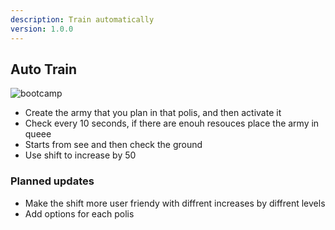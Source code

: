 ```yaml
---
description: Train automatically
version: 1.0.0
---
```


## Auto Train

![bootcamp](./images/autotrainbeta.png 'autotrainbeta')

-   Create the army that you plan in that polis, and then activate it
-   Check every 10 seconds, if there are enouh resouces place the army in queee
-   Starts from see and then check the ground
-   Use shift to increase by 50

### Planned updates

-   Make the shift more user friendy with diffrent increases by diffrent levels
-   Add options for each polis
